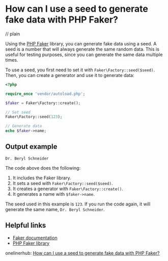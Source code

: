# How can I use a seed to generate fake data with PHP Faker?
// plain

Using the [PHP Faker](https://github.com/fzaninotto/Faker) library, you can generate fake data using a seed. A seed is a number that will always generate the same random data. This is useful for testing purposes, since you can generate the same data multiple times.

To use a seed, you first need to set it with `Faker\Factory::seed($seed)`. Then, you can create a generator and use it to generate data:

```php
<?php

require_once 'vendor/autoload.php';

$faker = Faker\Factory::create();

// Set seed
Faker\Factory::seed(123);

// Generate data
echo $faker->name;
```

## Output example

```
Dr. Beryl Schneider
```

The code above does the following:
1. It includes the Faker library.
2. It sets a seed with `Faker\Factory::seed($seed)`.
3. It creates a generator with `Faker\Factory::create()`.
4. It generates a name with `$faker->name`.

The seed used in this example is `123`. If you run the code again, it will generate the same name, `Dr. Beryl Schneider`.

## Helpful links
- [Faker documentation](https://github.com/fzaninotto/Faker#usage)
- [PHP Faker library](https://github.com/fzaninotto/Faker)

onelinerhub: [How can I use a seed to generate fake data with PHP Faker?](https://onelinerhub.com/php-faker/how-can-i-use-a-seed-to-generate-fake-data-with-php-faker)